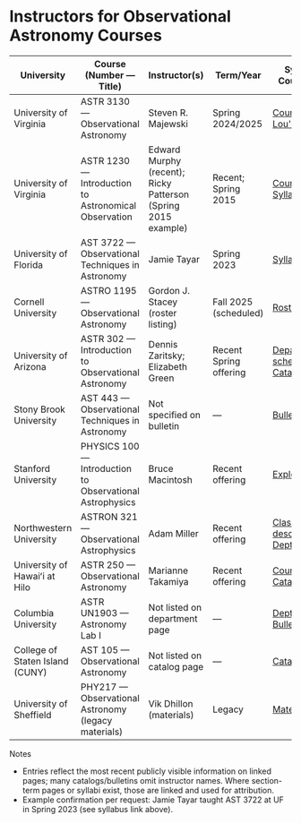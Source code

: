 # Instructors for Observational Astronomy Courses

| University | Course (Number — Title) | Instructor(s) | Term/Year | Syllabus / Course Page |
|---|---|---|---|---|
| University of Virginia | ASTR 3130 — Observational Astronomy | Steven R. Majewski | Spring 2024/2025 | [Course page](https://srmastro.uvacreate.virginia.edu/astr313/index.html), [Lou's List](https://louslist.org/page.php?Group=Astronomy&Semester=1252&Type=Group) |
| University of Virginia | ASTR 1230 — Introduction to Astronomical Observation | Edward Murphy (recent); Ricky Patterson (Spring 2015 example) | Recent; Spring 2015 | [Course page](https://www.astro.virginia.edu/class/astr1230/), [Syllabus (arch.)](https://srmastro.uvacreate.virginia.edu/astr1230/syl.html) |
| University of Florida | AST 3722 — Observational Techniques in Astronomy | Jamie Tayar | Spring 2023 | [Syllabus](https://people.clas.ufl.edu/jtayar/ast3722/) |
| Cornell University | ASTRO 1195 — Observational Astronomy | Gordon J. Stacey (roster listing) | Fall 2025 (scheduled) | [Roster page](https://classes.cornell.edu/browse/roster/FA25/class/ASTRO/1195) |
| University of Arizona | ASTR 302 — Introduction to Observational Astronomy | Dennis Zaritsky; Elizabeth Green | Recent Spring offering | [Department schedule](https://astro.arizona.edu/academics/class-schedule), [Catalog](https://catalog.arizona.edu/courses/0088231) |
| Stony Brook University | AST 443 — Observational Techniques in Astronomy | Not specified on bulletin | — | [Bulletin](https://www.stonybrook.edu/sb/bulletin/current/academicprograms/ast/courses.php) |
| Stanford University | PHYSICS 100 — Introduction to Observational Astrophysics | Bruce Macintosh | Recent offering | [ExploreCourses](https://explorecourses.stanford.edu/search?view=catalog&filter-coursestatus-Active=on&q=PHYSICS%20100) |
| Northwestern University | ASTRON 321 — Observational Astrophysics | Adam Miller | Recent offering | [Class description](https://class-descriptions.northwestern.edu/4940/WCAS/ASTRON/36429), [Dept. courses](https://www.physics.northwestern.edu/undergraduate/courses/astronomy-courses.html) |
| University of Hawaiʻi at Hilo | ASTR 250 — Observational Astronomy | Marianne Takamiya | Recent offering | [Course page](https://hilo.hawaii.edu/depts/astronomy/courses/astr-250), [Catalog](https://hilo.hawaii.edu/catalog/astr-courses) |
| Columbia University | ASTR UN1903 — Astronomy Lab I | Not listed on department page | — | [Dept. page](https://physics.columbia.edu/courses/astr-un1903), [Bulletin](https://bulletin.columbia.edu/columbia-college/departments-instruction/astronomy/) |
| College of Staten Island (CUNY) | AST 105 — Observational Astronomy | Not listed on catalog page | — | [Catalog](https://csi-undergraduate.catalog.cuny.edu/courses/0616791) |
| University of Sheffield | PHY217 — Observational Astronomy (legacy materials) | Vik Dhillon (materials) | Legacy | [Materials](https://sheffield-mps.github.io/PHY217/) |

Notes
- Entries reflect the most recent publicly visible information on linked pages; many catalogs/bulletins omit instructor names. Where section-term pages or syllabi exist, those are linked and used for attribution.
- Example confirmation per request: Jamie Tayar taught AST 3722 at UF in Spring 2023 (see syllabus link above).
